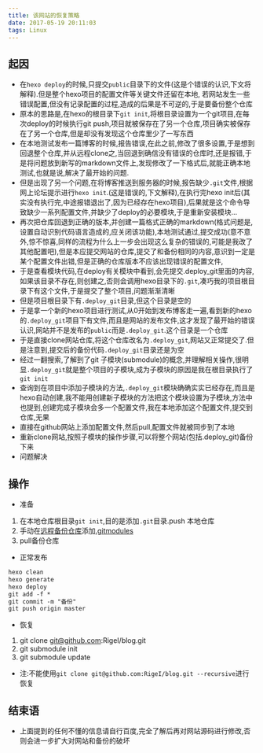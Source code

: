 ```yaml
---
title: 该网站的恢复策略
date: 2017-05-19 20:11:03
tags: Linux
---
```

## 起因
* 在`hexo deploy`的时候,只提交`public`目录下的文件(这是个错误的认识,下文将解释).但是整个hexo项目的配置文件等关键文件还留在本地, 若网站发生一些错误配置,但没有记录配置的过程,造成的后果是不可逆的,于是要备份整个仓库
* 原本的思路是,在hexo的根目录下`git init`,将根目录设置为一个git项目,在每次deploy的时候执行git push,项目就被保存在了另一个仓库,项目确实被保存在了另一个仓库,但是却没有发现这个仓库里少了一写东西
* 在本地测试发布一篇博客的时候,报告错误,在此之前,修改了很多设置,于是想到回退整个仓库,并从远程clone之,当回退到确信没有错误的仓库时,还是报错,于是将问题放到新写的markdown文件上,发现修改了一下格式后,就能正确本地测试,也就是说,解决了最开始的问题.
* 但是出现了另一个问题,在将博客推送到服务器的时候,报告缺少`.git`文件,根据网上论坛提示进行`hexo init`.(这是错误的,下文解释),在执行完hexo init后(其实没有执行完,中途报错退出了,因为已经存在hexo项目),后果就是这个命令导致缺少一系列配置文件,并缺少了deploy的必要模块,于是重新安装模块...
* 再次把仓库回退到正确的版本,并创建一篇格式正确的markdown(格式问题是,设置自动识别代码语言造成的,应关闭该功能),本地测试通过,提交成功(意不意外,惊不惊喜,同样的流程为什么上一步会出现这么复杂的错误的,可能是我改了其他配置吧),但是本应提交网站的仓库,提交了和备份相同的内容,意识到一定是某个配置文件出错,但是正确的仓库版本不应该出现错误的配置文件,
* 于是查看模块代码,在deploy有关模块中看到,会先提交.deploy_git里面的内容,如果该目录不存在,则创建之,否则会调用hexo目录下的`.git`,凑巧我的项目根目录下有这个文件,于是提交了整个项目,问题渐渐清晰
* 但是项目根目录下有`.deploy_git`目录,但这个目录是空的
* 于是拿一个新的hexo项目进行测试,从0开始到发布博客走一遍,看到新的hexo的`.deploy_git`项目下有文件,而且是网站的发布文件,这才发现了最开始的错误认识,网站并不是发布的`public`而是`.deploy_git`.这个目录是一个仓库
* 于是直接clone网站仓库,将这个仓库改名为`.deploy_git`,网站又正常提交了.但是注意到,提交后的备份代码`.deploy_git`目录还是为空
* 经过一翻搜索,了解到了git 子模块(submodule)的概念,并理解相关操作,很明显`.deploy_git`就是整个项目的子模块,成为子模块的原因是我在根目录执行了`git init`
* 查询到在项目中添加子模块的方法,`.deploy_git`模块确确实实已经存在,而且是hexo自动创建,我不能用创建新子模块的方法把这个模块设置为子模块,方法中也提到,创建完成子模块会多一个配置文件,我在本地添加这个配置文件,提交到仓库,无果
* 直接在github网站上添加配置文件,然后pull,配置文件就被同步到了本地
* 重新clone网站,按照子模块的操作步骤,可以将整个网站(包括.deploy_git)备份下来
* 问题解决

## 操作
* 准备
 1. 在本地仓库根目录`git init`,目的是添加`.git`目录.push 本地仓库
 2. 手动在[远程备份仓库](https://github.com/RigeI/blog)添加[.gitmodules](https://github.com/RigeI/blog/blob/master/.gitmodules)
 3. pull备份仓库
* 正常发布
```txt
hexo clean
hexo generate
hexo deploy 
git add -f *
git commit -m "备份"
git push origin master
```
* 恢复
 1. git clone git@github.com:RigeI/blog.git
 2. git submodule init
 3. git submodule update

* 注:不能使用`git clone git@github.com:RigeI/blog.git --recursive`进行恢复
 
## 结束语
* 上面提到的任何不懂的信息请自行百度,完全了解后再对网站源码进行修改,否则会进一步扩大对网站和备份的破坏
